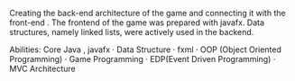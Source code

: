 Creating the back-end architecture of the game and connecting it with the front-end . The frontend of the
game was prepared with javafx. Data structures, namely linked lists, were actively used in the backend.

Abilities: Core Java , javafx · Data Structure · fxml · OOP (Object Oriented Programming) · Game Programming · EDP(Event Driven Programming) · MVC Architecture
